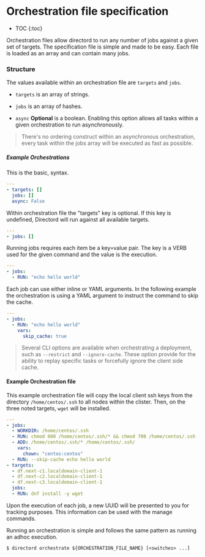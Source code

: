 # Orchestration file specification

* TOC
{:toc}

Orchestration files allow directord to run any number of jobs against a given
set of targets. The specification file is simple and made to be easy. Each
file is loaded as an array and can contain many jobs.

### Structure

The values available within an orchestration file are `targets` and `jobs`.

* `targets` is an array of strings.

* `jobs` is an array of hashes.

* `async` **Optional** is a boolean. Enabling this option allows all tasks
  within a given orchestration to run asynchronously.

> There's no ordering construct within an asynchronous orchestration, every
  task within the jobs array will be executed as fast as possible.

##### Example Orchestrations

This is the basic, syntax.

``` yaml
---
- targets: []
  jobs: []
  async: False
```

Within orchestration file the "targets" key is optional. If this key is
undefined, Directord will run against all available targets.

``` yaml
---
- jobs: []
```

Running jobs requires each item be a key=value pair. The key is a VERB used for
the given command and the value is the execution.

``` yaml
---
- jobs:
  - RUN: "echo hello world"
```

Each job can use either inline or YAML arguments. In the following example the
orchestration is using a YAML argument to instruct the command to skip the
cache.

``` yaml
---
- jobs:
  - RUN: "echo hello world"
    vars:
      skip_cache: true
```

> Several CLI options are available when orchestrating a deployment, such as
  `--restrict` and `--ignore-cache`. These option provide for the ability to
  replay specific tasks or forcefully ignore the client side cache.

#### Example Orchestration file

This example orchestration file will copy the local client ssh keys from the
directory `/home/centos/.ssh` to all nodes within the clister. Then, on the
three noted targets, `wget` will be installed.

``` yaml
---
- jobs:
  - WORKDIR: /home/centos/.ssh
  - RUN: chmod 600 /home/centos/.ssh/* && chmod 700 /home/centos/.ssh
  - ADD: /home/centos/.ssh/* /home/centos/.ssh/
    vars:
      chown: "centos:centos"
  - RUN: --skip-cache echo hello world
- targets:
  - df.next-c1.localdomain-client-1
  - df.next-c2.localdomain-client-1
  - df.next-c3.localdomain-client-1
  jobs:
  - RUN: dnf install -y wget
```

Upon the execution of each job, a new UUID will be presented to you for
tracking purposes. This information can be used with the manage commands.

Running an orchestration is simple and follows the same pattern as running an
adhoc execution.

``` shell
$ directord orchestrate ${ORCHESTRATION_FILE_NAME} [<switches> ...]
```
